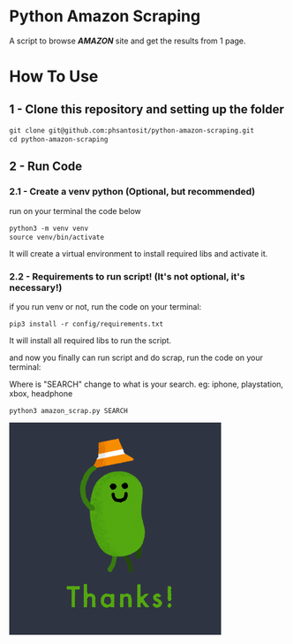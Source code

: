 # Python Amazon Scraping 
 
A script to browse **_AMAZON_** site and get the results from 1 page.

# How To Use

## 1 - Clone this repository and setting up the folder

```
git clone git@github.com:phsantosit/python-amazon-scraping.git
cd python-amazon-scraping
```
## 2 - Run Code

### 2.1 - Create a venv python (Optional, but recommended)
run on your terminal the code below

```
python3 -m venv venv
source venv/bin/activate
```
It will create a virtual environment to install required libs and activate it.

### 2.2 - Requirements to run script! (It's not optional, it's necessary!)
if you run venv or not, run the code on your terminal:

```
pip3 install -r config/requirements.txt
```

It will install all required libs to run the script.

and now you finally can run script and do scrap, run the code on your terminal: 

Where is "SEARCH" change to what is your search.
eg: iphone, playstation, xbox, headphone

```
python3 amazon_scrap.py SEARCH
```
![](giphy.gif)
